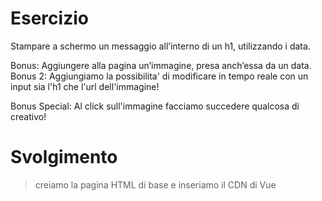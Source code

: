 # Esercizio
Stampare a schermo un messaggio all’interno di un h1, utilizzando i data.

Bonus:
Aggiungere alla pagina un’immagine, presa anch’essa da un data.
Bonus 2:
Aggiungiamo la possibilita' di modificare in tempo reale con un input sia l'h1 che l'url dell'immagine!

Bonus Special:
Al click sull'immagine facciamo succedere qualcosa di creativo!




# Svolgimento
> creiamo la pagina HTML di base e inseriamo il CDN di Vue